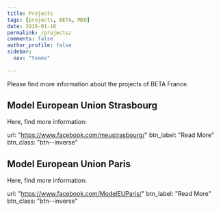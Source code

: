 ```yaml
---
title: Projects
tags: [projects, BETA, MEU]
date: 2016-01-16
permalink: /projects/
comments: false
author_profile: false
sidebar:
  nav: "teams"
  
---
```


Please find more information about the projects of BETA France. 


## Model European Union Strasbourg 

Here, find more information: 

 url: "https://www.facebook.com/meustrasbourg/"
    btn_label: "Read More"
    btn_class: "btn--inverse"

## Model European Union Paris 

Here, find more information: 

 url: "https://www.facebook.com/ModelEUParis/"
    btn_label: "Read More"
    btn_class: "btn--inverse"
